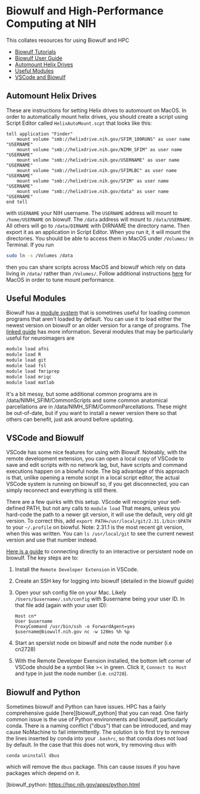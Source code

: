 # Biowulf and High-Performance Computing at NIH

This collates resources for using Biowulf and HPC

- [Biowulf Tutorials][biowulf_tutorials]
- [Biowulf User Guide][biowulf_guide]
- [Automount Helix Drives](#automount-helix-drives)
- [Useful Modules](#Useful-Modules)
- [VSCode and Biowulf](#VSCode-and-Biowulf)

## Automount Helix Drives

These are instructions for setting Helix drives to automount on MacOS.
In order to automatically mount helix drives, you should create a script
using Script Editor called `HelixAutoMount.scpt` that looks like this:

```scpt
tell application "Finder"
    mount volume "smb://helixdrive.nih.gov/SFIM_100RUNS" as user name "USERNAME"
    mount volume "smb://helixdrive.nih.gov/NIMH_SFIM" as user name "USERNAME"
    mount volume "smb://helixdrive.nih.gov/USERNAME" as user name "USERNAME"
    mount volume "smb://helixdrive.nih.gov/SFIMLBC" as user name "USERNAME"
    mount volume "smb://helixdrive.nih.gov/SFIM" as user name "USERNAME"
    mount volume "smb://helixdrive.nih.gov/data" as user name "USERNAME"
end tell
```

with `USERNAME` your NIH username.
The `USERNAME` address will mount to `/home/USERNAME` on biowulf.
The `/data` address will mount to `/data/USERNAME`.
All others will go to `/data/DIRNAME` with DIRNAME the directory name.
Then export it as an application in Script Editor.
When you run it, it will mount the directories.
You should be able to access them in MacOS under `/Volumes/` in Terminal.
If you run

```bash
sudo ln -s /Volumes /data
```

then you can share scripts across MacOS and biowulf which rely on data
living in `/data/` rather than `/Volumes/`.
Follow additional instructions [here][helix_mount] for MacOS in order to
tune mount performance.

## Useful Modules

Biowulf has a [module system][module_system] that is sometimes useful for loading common programs that aren't loaded by default. You can use it to load either the newest version on biowulf or an older version for a range of programs. The [linked guide][module_system] has more information. Several modules that may be particularly useful for neuroimagers are

```bash
module load afni
module load R
module load git
module load fsl
module load fmriprep
module load mriqc
module load matlab
```

It's a bit messy, but some additional common programs are in /data/NIMH_SFIM/CommonScripts and some common anatomical parcellations are in /data/NIMH_SFIM/CommonParcellations. These might be out-of-date, but if you want to install a newer version there so that others can benefit, just ask around before updating.

## VSCode and Biowulf

VSCode has some nice features for using with Biowulf. Noteably, with the remote development extension, you can open a local copy of VSCode to save and edit scripts with no network lag, but, have scripts and command executions happen on a biowful node. The big advantage of this approach is that, unlike opening a remote script in a local script editor, the actual VSCode system is running on biowulf so, if you get disconnected, you can simply reconnect and everything is still there.

There are a few quirks with this setup. VScode will recognize your self-defined PATH, but not any calls to `module load` That means, unless you hard-code the path to a newer git version, it will use the default, very old git version. To correct this, add `export PATH=/usr/local/git/2.31.1/bin:$PATH` to your `~/.profile` on biowful. Note: 2.31.1 is the most recent git version, when this was written. You can `ls /usr/local/git` to see the current newest version and use that number instead.

[Here is a guide][biowulf_vscode] to connecting directly to an interactive or persistent node on biowulf. The key steps are to:

1. Install the `Remote Developer Extension` in VSCode.
2. Create an SSH key for logging into biowulf (detailed in the biowulf guide)
3. Open your ssh config file on your Mac. Likely  `/Users/$username/.ssh/config` with $username being your user ID. In that file add (again with your user ID):

    ```
    Host cn*
    User $username
    ProxyCommand /usr/bin/ssh -o ForwardAgent=yes $username@biowulf.nih.gov nc -w 120ms %h %p
    ```
4. Start an spersist node on biowulf and note the node number (i.e cn2728)
5. With the Remote Developer Exension installed, the bottom left corner of VSCode should be a symbol like >< in green. Click it, `Connect to Host` and type in just the node number (i.e. `cn2728`).

## Biowulf and Python
Sometimes biowulf and Python can have issues.
HPC has a fairly comprehensive guide [here][biowulf_python] that you can read.
One fairly common issue is the use of Python environments and biowulf, particularly conda.
There is a naming conflict ("dbus") that can be introduced, and may cause NoMachine to fail intermittently.
The solution is to first try to remove the lines inserted by conda into your `.bashrc`, so that conda does not load by default.
In the case that this does not work, try removing `dbus` with
```
conda uninstall dbus
```
which will remove the `dbus` package.
This can cause issues if you have packages which depend on it.

[biowulf_tutorials]: <https://hpc.nih.gov/training/intro_biowulf/>
[biowulf_guide]: <https://hpc.nih.gov/docs/userguide.html>
[helix_mount]: <https://hpc.nih.gov/docs/helixdrive.html>
[module_system]: <https://hpc.nih.gov/apps/modules.html>
[biowulf_vscode]: <https://hpc.nih.gov/apps/vscode.html>
[biowulf_python: <https://hpc.nih.gov/apps/python.html>
